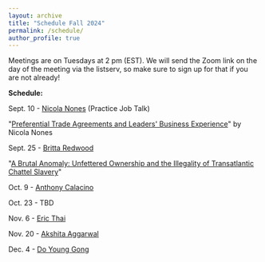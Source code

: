 ```yaml
---
layout: archive
title: "Schedule Fall 2024"
permalink: /schedule/
author_profile: true
---
```

Meetings are on Tuesdays at 2 pm (EST). We will send the Zoom link on the day of the meeting via the listserv, so make sure to sign up for that if you are not already!

**Schedule:**

Sept. 10 - [Nicola Nones](https://www.nicolanones.com/) (Practice Job Talk)

"[Preferential Trade Agreements and Leaders' Business Experience](https://io-workshop.github.io/files/Nones_2024-PTAs.pdf)" by Nicola Nones

Sept. 25 - [Britta Redwood](https://x.com/brittaredwood?lang=en)

"[A Brutal Anomaly: Unfettered Ownership and the Illegality of Transatlantic Chattel Slavery](https://io-workshop.github.io/files/Redwood_2024-a_brutal_anomaly.pdf)"

Oct. 9 - [Anthony Calacino](https://anthonycalacino.com/)

Oct. 23 - TBD

Nov. 6 - [Eric Thai](https://www.linkedin.com/in/ericthai98)

Nov. 20 - [Akshita Aggarwal](https://politicalscience.columbian.gwu.edu/akshita-aggarwal)

Dec. 4 - [Do Young Gong](https://dygong2.github.io/doyounggong/)

<!-- January 23rd - [Jonathan A. Chu](https://www.jonathanchu.org/) (Short Talk)

"[Social Cues: How the Liberal Community Legitimizes Humanitarian War](https://io-workshop.github.io/files/ChuSocialCuesManuscript_Circulation.pdf)" by Jonathan A. Chu
&nbsp; -->

<!-- February 6th - [Kofi Gunu](https://www.politics.ox.ac.uk/person/kofi-gunu) (Short talk)

"[Capital Power: How the structural power of finance shapes IMF bailout requests](https://io-workshop.github.io/files/Gunu Ch4 Ghana.pdf)" by Kofi Gunu
&nbsp;

February 20th - (2 Short Talks)

- "[The Multiple Audiences Dynamic of Status Dissatisfaction: Examining China’s Shifting Response to the Emerging Global Environmental Regime, 1950-1972](https://io-workshop.github.io/files/2.7.2024-Junior_IO_Workshop_Manuscript-Zikun_Yang.pdf)"by [Zikun Yang](https://www.polis.cam.ac.uk/staff/zikun-yang#:~:text=Zikun%20Yang%20is%20a%20PhD,diplomatic%20history%20and%20treaty%20negotiation.)

- "[Civilian harm mitigation policies: a comparative case study of the United States and France](https://io-workshop.github.io/files/20240209_Civilian harm mitigation policies_Daphné Charotte.pdf)" by [Daphné Charotte](https://www.maastrichtuniversity.nl/d-charotte)

March 5th - [Shiyang Wu](https://www.polsci.ucsb.edu/people/shiyang-wu) (Short talk)

"[Strategized Exit: Sunset Clauses and Unilateral Terminations of BITs](https://io-workshop.github.io/files/Wu.2024_JuniorIO_20240227.pdf)" by Shiyang Wu


March 19th - (2 Short Talks)

- [The Narrowing Path: Rebel Leaders Exile in the Age of Accountability](https://io-workshop.github.io/files/JuniorIO_Exile_MJK_Mar2024.pdf) by [Myung Jung Kim](https://www.myungjungkim.com/)

- "[Responding to Social Pressure in the International Human Rights Regime: Why Non-Democratic States Withdraw Treaty Reservations](https://io-workshop.github.io/files/ZSEB Draft 12-23-2023.pdf)" by [Christina Boyes](https://scholar.google.com/citations?user=HIHu46UAAAAJ&hl=en), Kelebogile Zvobgo, Megan Shannon, and Cody Eldredge.

April 30th - [Charlotte Desmasures](https://www.sciencespo.fr/ceri/en/users/charlottedesmasures) (Short Talk)

"[Linking climate and security? The integration of climate-related issues into a military’s alliance mandate.](https://io-workshop.github.io/files/Charlotte Desmasures IO Junior Scholars workshop.pdf)" by Charlotte Desmasures -->
